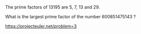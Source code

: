 The prime factors of 13195 are 5, 7, 13 and 29.

What is the largest prime factor of the number 600851475143 ?

https://projecteuler.net/problem=3